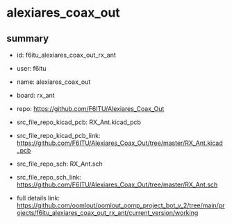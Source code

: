 # alexiares_coax_out
 
## summary 
* id: f6itu_alexiares_coax_out_rx_ant
* user: f6itu
* name: alexiares_coax_out
* board: rx_ant
* repo: https://github.com/F6ITU/Alexiares_Coax_Out
* src_file_repo_kicad_pcb: RX_Ant.kicad_pcb
* src_file_repo_kicad_pcb_link: https://github.com/F6ITU/Alexiares_Coax_Out/tree/master/RX_Ant.kicad_pcb


* src_file_repo_sch: RX_Ant.sch
* src_file_repo_sch_link: https://github.com/F6ITU/Alexiares_Coax_Out/tree/master/RX_Ant.sch
* full details link: https://github.com/oomlout/oomlout_oomp_project_bot_v_2/tree/main/projects/f6itu_alexiares_coax_out_rx_ant/current_version/working  







